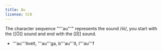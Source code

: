 ```yaml
---
title: Au
license: CC0
---
```


The character sequence "'''au'''" represents the sound /öí/, you start with the [[Ö]] sound and end with the [[Í]] sound.

* '''au'''ðvelt, '''au'''ga, b'''au'''ð, l'''au'''f